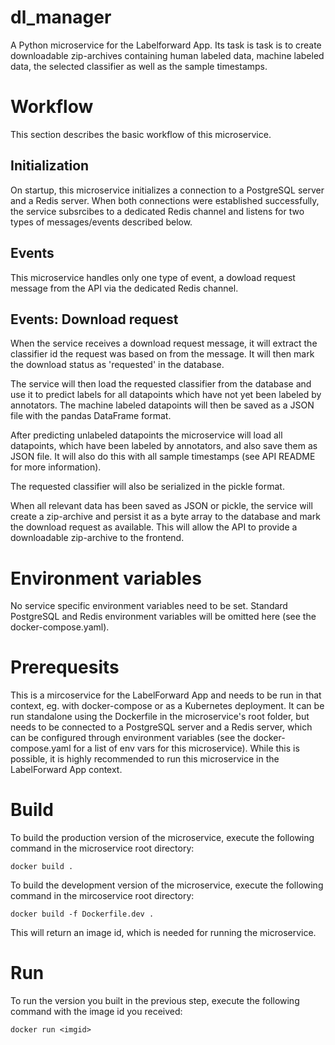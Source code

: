 # dl_manager

A Python microservice for the Labelforward App. Its task is task is to create downloadable zip-archives containing human labeled data, machine labeled data, the selected classifier as well as the sample timestamps.

# Workflow

This section describes the basic workflow of this microservice. 

## Initialization

On startup, this microservice initializes a connection to a PostgreSQL server and a Redis server. When both connections were established successfully, the service subsrcibes to a dedicated Redis channel and 
listens for two types of messages/events described below.

## Events

This microservice handles only one type of event, a dowload request message from the API via the dedicated Redis channel.

## Events: Download request

When the service receives a download request message, it will extract the classifier id the request was based on from the message. It will then mark the download status as 'requested' in the database. 

The service will then load the requested classifier from  the database and use it to predict labels for all datapoints which have not yet been labeled by annotators. The machine labeled datapoints will then be saved as a JSON file with the pandas DataFrame format.

After predicting unlabeled datapoints the microservice will load all datapoints, which have been labeled by annotators, and also save them as JSON file. It will also do this with all sample timestamps (see API README for more information).

The requested classifier will also be serialized in the pickle format.

When all relevant data has been saved as JSON or pickle, the service will create a zip-archive and persist it as a byte array to the database and mark the download request as available. This will allow the API to provide a downloadable zip-archive to the frontend.

# Environment variables

No service specific environment variables need to be set. Standard PostgreSQL and Redis environment variables will be omitted here (see the docker-compose.yaml).

# Prerequesits

This is a mircoservice for the LabelForward App and needs to be run in that context, eg. with docker-compose or as a Kubernetes deployment. It can be run standalone using the Dockerfile in the microservice's root folder, 
but needs to be connected to a PostgreSQL server and a Redis server, which can be configured through environment variables (see the docker-compose.yaml for a list of env vars for this microservice). While this is possible,
it is highly recommended to run this microservice in the LabelForward App context.

# Build

To build the production version of the microservice, execute the following command in the microservice root directory:
```shell
docker build .
```

To build the development version of the microservice, execute the following command in the mircoservice root directory:
```shell
docker build -f Dockerfile.dev .
```
This will return an image id, which is needed for running the microservice.

# Run

To run the version you built in the previous step, execute the following command with the image id you received:
```shell
docker run <imgid>
```